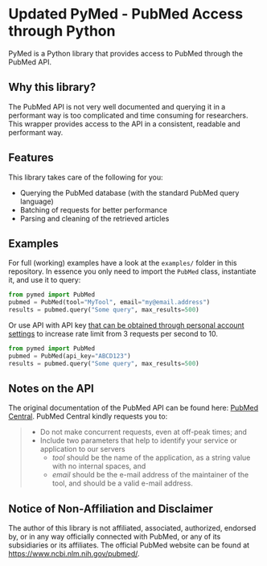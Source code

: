# Updated PyMed - PubMed Access through Python
PyMed is a Python library that provides access to PubMed through the PubMed API.

## Why this library?
The PubMed API is not very well documented and querying it in a performant way is too complicated and time consuming for researchers. This wrapper provides access to the API in a consistent, readable and performant way.

## Features
This library takes care of the following for you:

- Querying the PubMed database (with the standard PubMed query language)
- Batching of requests for better performance
- Parsing and cleaning of the retrieved articles

## Examples
For full (working) examples have a look at the `examples/` folder in this repository. In essence you only need to import the `PubMed` class, instantiate it, and use it to query:

```python
from pymed import PubMed
pubmed = PubMed(tool="MyTool", email="my@email.address")
results = pubmed.query("Some query", max_results=500)
```
Or use API with API key [that can be obtained through personal account settings](https://support.nlm.nih.gov/knowledgebase/article/KA-05317/en-us) to increase rate limit from 3 requests per second to 10.
```python
from pymed import PubMed
pubmed = PubMed(api_key="ABCD123")
results = pubmed.query("Some query", max_results=500)
```

## Notes on the API
The original documentation of the PubMed API can be found here: [PubMed Central](https://www.ncbi.nlm.nih.gov/pmc/tools/developers/). PubMed Central kindly requests you to:

> - Do not make concurrent requests, even at off-peak times; and
> - Include two parameters that help to identify your service or application to our servers
>   * _tool_ should be the name of the application, as a string value with no internal spaces, and
>   * _email_ should be the e-mail address of the maintainer of the tool, and should be a valid e-mail address.

## Notice of Non-Affiliation and Disclaimer 
The author of this library is not affiliated, associated, authorized, endorsed by, or in any way officially connected with PubMed, or any of its subsidiaries or its affiliates. The official PubMed website can be found at https://www.ncbi.nlm.nih.gov/pubmed/.
